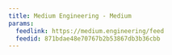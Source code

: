 ```yaml
---
title: Medium Engineering - Medium
params:
  feedlink: https://medium.engineering/feed
  feedid: 871bdae48e70767b2b53867db3b36cbb
---
```

